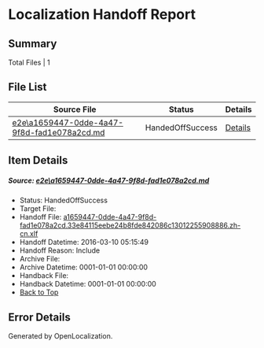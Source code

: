 # <a name='report-top'></a> Localization Handoff Report

## Summary
 Total Files | 1

## File List
 Source File | Status | Details 
 ----------- | ------ | ------- 
 [e2e\a1659447-0dde-4a47-9f8d-fad1e078a2cd.md](https://github.com/OpenLocalizationTest/oltest/blob/fe8dbab5c59d26ffbc91073cadcbd7e99f6573a6/e2e/a1659447-0dde-4a47-9f8d-fad1e078a2cd.md) | HandedOffSuccess | [Details](#f9c97acddcc4435fad5ed9440ce2b26fff21045e1)

## Item Details
##### <a name='f9c97acddcc4435fad5ed9440ce2b26fff21045e1'></a> Source: [e2e\a1659447-0dde-4a47-9f8d-fad1e078a2cd.md](https://github.com/OpenLocalizationTest/oltest/blob/fe8dbab5c59d26ffbc91073cadcbd7e99f6573a6/e2e/a1659447-0dde-4a47-9f8d-fad1e078a2cd.md)
* Status: HandedOffSuccess
* Target File: 
* Handoff File: [a1659447-0dde-4a47-9f8d-fad1e078a2cd.33e84115eebe24b8fde842086c13012255908886.zh-cn.xlf](https://github.com/OpenLocalizationTestOrg/olhandoff/blob/2f975503299547bec0fbbbfbfa1620f1c0f41c82/ol-handoff/OpenLocalizationTestOrg/oltest.zh-cn/xinjiang/ht/a1659447-0dde-4a47-9f8d-fad1e078a2cd.33e84115eebe24b8fde842086c13012255908886.zh-cn.xlf)
* Handoff Datetime: 2016-03-10 05:15:49
* Handoff Reason: Include
* Archive File: 
* Archive Datetime: 0001-01-01 00:00:00
* Handback File: 
* Handback Datetime: 0001-01-01 00:00:00
* [Back to Top](#report-top)


## Error Details

Generated by OpenLocalization.
